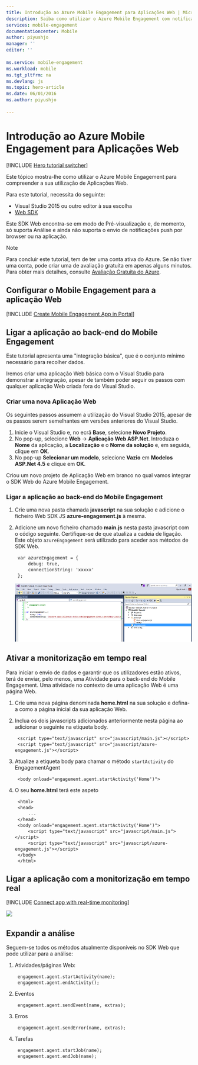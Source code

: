 ```yaml
---
title: Introdução ao Azure Mobile Engagement para Aplicações Web | Microsoft Docs
description: Saiba como utilizar o Azure Mobile Engagement com notificações push e análise para Aplicações Web.
services: mobile-engagement
documentationcenter: Mobile
author: piyushjo
manager: ''
editor: ''

ms.service: mobile-engagement
ms.workload: mobile
ms.tgt_pltfrm: na
ms.devlang: js
ms.topic: hero-article
ms.date: 06/01/2016
ms.author: piyushjo

---
```

# Introdução ao Azure Mobile Engagement para Aplicações Web
[!INCLUDE [Hero tutorial switcher](../../includes/mobile-engagement-hero-tutorial-switcher.md)]

Este tópico mostra-lhe como utilizar o Azure Mobile Engagement para compreender a sua utilização de Aplicações Web.

Para este tutorial, necessita do seguinte:

* Visual Studio 2015 ou outro editor à sua escolha
* [Web SDK](http://aka.ms/P7b453) 

Este SDK Web encontra-se em modo de Pré-visualização e, de momento, só suporta Análise e ainda não suporta o envio de notificações push por browser ou na aplicação. 

> [!NOTE]
> Para concluir este tutorial, tem de ter uma conta ativa do Azure. Se não tiver uma conta, pode criar uma de avaliação gratuita em apenas alguns minutos. Para obter mais detalhes, consulte [Avaliação Gratuita do Azure](https://azure.microsoft.com/pricing/free-trial/?WT.mc_id=A0E0E5C02&amp;returnurl=http%3A%2F%2Fazure.microsoft.com%2Fen-us%2Fdocumentation%2Farticles%2Fmobile-engagement-web-app-get-started).
> 
> 

## Configurar o Mobile Engagement para a aplicação Web
[!INCLUDE [Create Mobile Engagement App in Portal](../../includes/mobile-engagement-create-app-in-portal-new.md)]

## <a id="connecting-app"></a>Ligar a aplicação ao back-end do Mobile Engagement
Este tutorial apresenta uma "integração básica", que é o conjunto mínimo necessário para recolher dados.

Iremos criar uma aplicação Web básica com o Visual Studio para demonstrar a integração, apesar de também poder seguir os passos com qualquer aplicação Web criada fora do Visual Studio. 

### Criar uma nova Aplicação Web
Os seguintes passos assumem a utilização do Visual Studio 2015, apesar de os passos serem semelhantes em versões anteriores do Visual Studio. 

1. Inicie o Visual Studio e, no ecrã **Base**, selecione **Novo Projeto**.
2. No pop-up, selecione **Web** -> **Aplicação Web ASP.Net**. Introduza o **Nome** da aplicação, a **Localização** e o **Nome da solução** e, em seguida, clique em **OK**.
3. No pop-up **Selecionar um modelo**, selecione **Vazio** em **Modelos ASP.Net 4.5** e clique em **OK**. 

Criou um novo projeto de Aplicação Web em branco no qual vamos integrar o SDK Web do Azure Mobile Engagement.

### Ligar a aplicação ao back-end do Mobile Engagement
1. Crie uma nova pasta chamada **javascript** na sua solução e adicione o ficheiro Web SDK JS **azure-engagement.js** à mesma. 
2. Adicione um novo ficheiro chamado **main.js** nesta pasta javascript com o código seguinte. Certifique-se de que atualiza a cadeia de ligação. Este objeto `azureEngagement` será utilizado para aceder aos métodos de SDK Web. 
   
        var azureEngagement = {
            debug: true,
            connectionString: 'xxxxx'
        };
   
    ![Visual Studio com ficheiros js][1]

## Ativar a monitorização em tempo real
Para iniciar o envio de dados e garantir que os utilizadores estão ativos, terá de enviar, pelo menos, uma Atividade para o back-end do Mobile Engagement. Uma atividade no contexto de uma aplicação Web é uma página Web. 

1. Crie uma nova página denominada **home.html** na sua solução e defina-a como a página inicial da sua aplicação Web. 
2. Inclua os dois javascripts adicionados anteriormente nesta página ao adicionar o seguinte na etiqueta body. 
   
        <script type="text/javascript" src="javascript/main.js"></script>
        <script type="text/javascript" src="javascript/azure-engagement.js"></script>
3. Atualize a etiqueta body para chamar o método `startActivity` do EngagementAgent
   
        <body onload="engagement.agent.startActivity('Home')">
4. O seu **home.html** terá este aspeto
   
        <html>
        <head>
            ...
        </head>
        <body onload="engagement.agent.startActivity('Home')">
            <script type="text/javascript" src="javascript/main.js"></script>
            <script type="text/javascript" src="javascript/azure-engagement.js"></script>
        </body>
        </html>

## Ligar a aplicação com a monitorização em tempo real
[!INCLUDE [Connect app with real-time monitoring](../../includes/mobile-engagement-connect-app-with-monitor.md)]

![][2]

## Expandir a análise
Seguem-se todos os métodos atualmente disponíveis no SDK Web que pode utilizar para a análise:

1. Atividades/páginas Web:
   
        engagement.agent.startActivity(name);
        engagement.agent.endActivity();
2. Eventos
   
        engagement.agent.sendEvent(name, extras);
3. Erros
   
        engagement.agent.sendError(name, extras);
4. Tarefas
   
        engagement.agent.startJob(name);
        engagement.agent.endJob(name);

<!-- Images. -->
[1]: ./media/mobile-engagement-web-app-get-started/visual-studio-solution-js.png
[2]: ./media/mobile-engagement-web-app-get-started/session.png




<!--HONumber=Sep16_HO3-->


